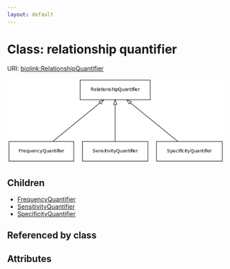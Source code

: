 ```yaml
---
layout: default
---
```



# Class: relationship quantifier




URI: [biolink:RelationshipQuantifier](https://w3id.org/biolink/vocab/RelationshipQuantifier)

![img](images/RelationshipQuantifier.png)

## Children

 * [FrequencyQuantifier](FrequencyQuantifier.md)
 * [SensitivityQuantifier](SensitivityQuantifier.md)
 * [SpecificityQuantifier](SpecificityQuantifier.md)

## Referenced by class


## Attributes

